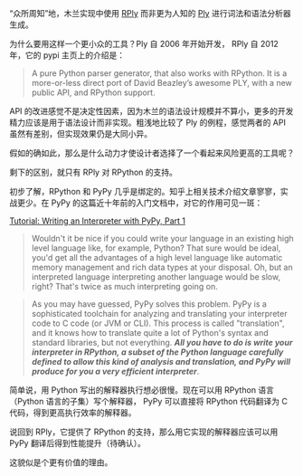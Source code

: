 
“众所周知”地，木兰实现中使用 [RPly](https://pypi.org/project/rply/) 而非更为人知的 [Ply](http://www.dabeaz.com/ply/) 进行词法和语法分析器生成。

为什么要用这样一个更小众的工具？Ply 自 2006 年开始开发， RPly 自 2012 年，它的 pypi 主页上的介绍是：

> A pure Python parser generator, that also works with RPython. It is a more-or-less direct port of David Beazley’s awesome PLY, with a new public API, and RPython support.

API 的改进感觉不是决定性因素，因为木兰的语法设计规模并不算小，更多的开发精力应该是用于语法设计而非实现。粗浅地比较了 Ply 的例程，感觉两者的 API 虽然有差别，但实现效果仍是大同小异。

假如的确如此，那么是什么动力才使设计者选择了一个看起来风险更高的工具呢？

剩下的区别，就只有 RPly 对 RPython 的支持。

初步了解，RPython 和 PyPy 几乎是绑定的。知乎上相关技术介绍文章寥寥，实战更少。在 PyPy 的这篇近十年前的入门文档中，对它的作用可见一斑：

[Tutorial: Writing an Interpreter with PyPy, Part 1](https://morepypy.blogspot.com/2011/04/tutorial-writing-interpreter-with-pypy.html)

> Wouldn't it be nice if you could write your language in an existing high level language like, for example, Python? That sure would be ideal, you'd get all the advantages of a high level language like automatic memory management and rich data types at your disposal. Oh, but an interpreted language interpreting another language would be slow, right? That's twice as much interpreting going on.

> As you may have guessed, PyPy solves this problem. PyPy is a sophisticated toolchain for analyzing and translating your interpreter code to C code (or JVM or CLI). This process is called "translation", and it knows how to translate quite a lot of Python's syntax and standard libraries, but not everything. ***All you have to do is write your interpreter in RPython, a subset of the Python language carefully defined to allow this kind of analysis and translation, and PyPy will produce for you a very efficient interpreter***.

简单说，用 Python 写出的解释器执行想必很慢。现在可以用 RPython 语言（Python 语言的子集）写个解释器， PyPy 可以直接将 RPython 代码翻译为 C 代码，得到更高执行效率的解释器。

说回到 RPly，它提供了 RPython 的支持，那么用它实现的解释器应该可以用 PyPy 翻译后得到性能提升（待确认）。

这貌似是个更有价值的理由。
